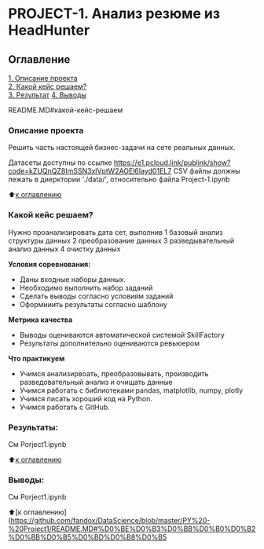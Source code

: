# PROJECT-1. Анализ резюме из HeadHunter 

## Оглавление  
[1. Описание проекта](https://github.com/fandox/DataScience/blob/master/PY%20-%20Project1/README.MD#%D0%BE%D0%BF%D0%B8%D1%81%D0%B0%D0%BD%D0%B8%D0%B5-%D0%BF%D1%80%D0%BE%D0%B5%D0%BA%D1%82%D0%B0)  
[2. Какой кейс решаем?](https://github.com/fandox/DataScience/blob/master/PY%20-%20Project1/README.MD#%D0%BA%D0%B0%D0%BA%D0%BE%D0%B9-%D0%BA%D0%B5%D0%B9%D1%81-%D1%80%D0%B5%D1%88%D0%B0%D0%B5%D0%BC)  
[3. Результат](https://github.com/fandox/DataScience/blob/master/PY%20-%20Project1/README.MD#%D1%80%D0%B5%D0%B7%D1%83%D0%BB%D1%8C%D1%82%D0%B0%D1%82%D1%8B)
[4. Выводы](https://github.com/fandox/DataScience/blob/master/PY%20-%20Project1/README.MD#%D0%B2%D1%8B%D0%B2%D0%BE%D0%B4%D1%8B) 

README.MD#какой-кейс-решаем

### Описание проекта    

Решить часть настоящей бизнес-задачи на сете реальных данных.

Датасеты доступны по ссылке https://e1.pcloud.link/publink/show?code=kZUQnQZ8ImSSN3xlVptW2AOEl6Iayd01EL7
CSV файлы должны лежать в диерктории './data/', относительно файла Project-1.ipynb


:arrow_up:[к оглавлению](_)


### Какой кейс решаем?    
Нужно проанализировать дата сет, выполнив
1 базовый анализ структуры данных
2 преобразование данных
3 разведывательный анализ данных
4 очистку данных

**Условия соревнования:**  
- Даны входные наборы данных.
- Необходимо выполнить набор заданий
- Сделать выводы согласно условиям заданий
- Оформииить результаты согласно шаблону

**Метрика качества**     
- Выводы оцениваются автоматической системой SkillFactory
- Результаты дополнительно оцениваются ревьюером

**Что практикуем**     
- Учимся анализирвоать, преобразовывать, производить разведовательный анализ и очищать данные
- Учимся работать с библиотеками pandas, matplotlib, numpy, plotly
- Учимся писать хороший код на Python.
- Учимся работать с GitHub.



### Результаты:  

См Porject1.ipynb

:arrow_up:[к оглавлению](https://github.com/fandox/DataScience/blob/master/PY%20-%20Project1/README.MD#%D0%BE%D0%B3%D0%BB%D0%B0%D0%B2%D0%BB%D0%B5%D0%BD%D0%B8%D0%B5)


### Выводы:  

См Porject1.ipynb

:arrow_up:[к оглавлению](https://github.com/fandox/DataScience/blob/master/PY%20-%20Project1/README.MD#%D0%BE%D0%B3%D0%BB%D0%B0%D0%B2%D0%BB%D0%B5%D0%BD%D0%B8%D0%B5